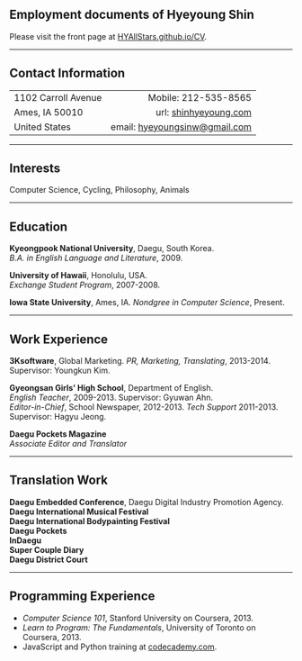 ## Employment documents of Hyeyoung Shin

Please visit the front page at [HYAllStars.github.io/CV](http://HYAllStars.github.io/CV).

-------------------------------------------------------------------------------------------

## Contact Information 
|                             |                   |
|-----------------------------|------------------:|
|1102 Carroll Avenue          | Mobile: 212-535-8565 |
|Ames, IA 50010               | url: [shinhyeyoung.com](http://www.shinhyeyoung.com)|
|United States                | email: [hyeyoungsinw@gmail.com](mailto:hyeyoungshinw@gmail.com)|

----------------------------------------------------------------------------
## Interests

Computer Science, Cycling, Philosophy, Animals

----------------------------------------------------------------------------
## Education

**Kyeongpook National University**, Daegu, South Korea.  
*B.A. in English Language and Literature*, 2009.  

**University of Hawaii**, Honolulu, USA.    
*Exchange Student Program*, 2007-2008.    

**Iowa State University**, Ames, IA.
*Nondgree in Computer Science*, Present.

----------------------------------------------------------------------------
## Work Experience

**3Ksoftware**, Global Marketing.
*PR, Marketing, Translating*, 2013-2014. Supervisor: Youngkun Kim.

**Gyeongsan Girls' High School**, Department of English.  
*English Teacher*, 2009-2013.  Supervisor: Gyuwan Ahn.  
*Editor-in-Chief*, School Newspaper, 2012-2013.
*Tech Support* 2011-2013. Supervisor: Hagyu Jeong.

**Daegu Pockets Magazine**  
*Associate Editor and Translator*

----------------------------------------------------------------------------
## Translation Work
**Daegu Embedded Conference**, Daegu Digital Industry Promotion Agency.  
**Daegu International Musical Festival**   
**Daegu International Bodypainting Festival**    
**Daegu Pockets**    
**InDaegu**    
**Super Couple Diary**   
**Daegu District Court** 

----------------------------------------------------------------------------
## Programming Experience
+ *Computer Science 101*, Stanford University on Coursera, 2013.
+ *Learn to Program: The Fundamentals*, University of Toronto on Coursera, 2013.
+ JavaScript and Python training at [codecademy.com](http://www.codecademy.com/cssace54289).


